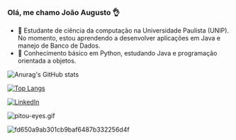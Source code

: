### Olá, me chamo João Augusto 👌

- 🔭 Estudante de ciência da computação na Universidade Paulista (UNIP). No momento, estou aprendendo a desenvolver aplicações em Java e manejo de Banco de Dados.
- 🌱 Conhecimento básico em Python, estudando Java e programação orientada a objetos.


![Anurag's GitHub stats](https://github-readme-stats.vercel.app/api?username=Pontuego&show_icons=true&theme=tokyonight) 

[![Top Langs](https://github-readme-stats.vercel.app/api/top-langs/?username=Pontuego&layout=compact/api?username=Pontuego&show_icons=true&theme=tokyonight)](https://github.com/Pontuego/github-readme-stats)
   




[![LinkedIn](https://img.shields.io/badge/LinkedIn--_.svg?style=social&logo=linkedin&logoColor=black)](https://www.linkedin.com/in/jo%C3%A3o-augusto-cardoso-dos-reis-da-silva-769a531b9/)



![pitou-eyes.gif](https://github.com/Pontuego/Pontuego/assets/132208368/fa8e6c93-2a85-4934-9014-7ab6f29dd438)



![fd650a9ab301cb9baf6487b332256d4f](https://github.com/Pontuego/Pontuego/assets/132208368/aa3c55b1-49cf-45d5-bbb0-c050dd789eb0)
